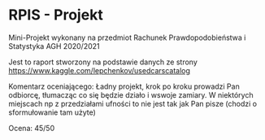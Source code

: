 # RPIS - Projekt

Mini-Projekt wykonany na przedmiot Rachunek Prawdopodobieństwa i Statystyka AGH 2020/2021

Jest to raport stworzony na podstawie danych ze strony  
https://www.kaggle.com/lepchenkov/usedcarscatalog

Komentarz oceniającego:
Ładny projekt, krok po kroku prowadzi Pan odbiorcę, tłumacząc co się będzie działo i wswoje zamiary. W niektórych miejscach np z przedziałami ufności to nie jest tak jak Pan pisze (chodzi o sformułowanie tam użyte)

Ocena: 45/50